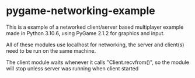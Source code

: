 # pygame-networking-example
This is a example of a networked client/server based multiplayer example made in Python 3.10.6, using PyGame 2.1.2 for graphics and input.

All of these modules use localhost for networking, the server and client(s) need to be run on the same machine.

The client module waits whenever it calls "Client.recvfrom()", so the module will stop unless server was running when client started
